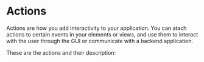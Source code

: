 # Actions

Actions are how you add interactivity to your application. You can atach actions to certain events in your elements or views, and use them to interact with the user through the GUI or communicate with a backend application.

These are the actions and their description:

